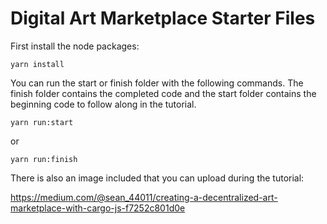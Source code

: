 # Digital Art Marketplace Starter Files

First install the node packages:

```
yarn install
```

You can run the start or finish folder with the following commands. The finish folder contains the completed code and the start folder contains the beginning code to follow along in the tutorial.

```
yarn run:start
```

or

```
yarn run:finish
```

There is also an image included that you can upload during the tutorial:

https://medium.com/@sean_44011/creating-a-decentralized-art-marketplace-with-cargo-js-f7252c801d0e
